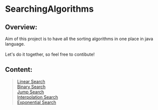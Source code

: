 # SearchingAlgorithms 

## Overview:
 Aim of this project is to have all the sorting algorithms in one place in java language. <br/> <br/>
 Let's do it together, so feel free to contibute!

## Content:
> [Linear Search](LinearSearch.java) <br/>
> [Binary Search](BinarySearch.java) <br/>
> [Jump Search](JumpSearch.java) <br/>
> [Interpolation Search](InterpolationSearch.java) <br/>
> [Exponential Search](ExponentialSearch.java) <br/>

